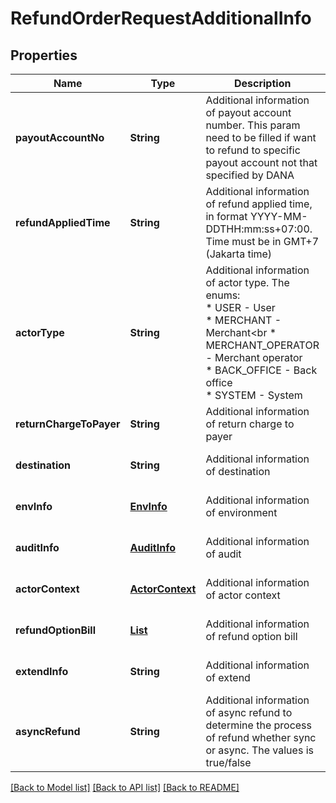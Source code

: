 # RefundOrderRequestAdditionalInfo
## Properties

| Name | Type | Description | Notes |
|------------ | ------------- | ------------- | -------------|
| **payoutAccountNo** | **String** | Additional information of payout account number. This param need to be filled if want to refund to specific payout account not that specified by DANA | [optional] [default to null] |
| **refundAppliedTime** | **String** | Additional information of refund applied time, in format YYYY-MM-DDTHH:mm:ss+07:00. Time must be in GMT+7 (Jakarta time) | [optional] [default to null] |
| **actorType** | **String** | Additional information of actor type. The enums:<br> * USER - User<br> * MERCHANT - Merchant<br * MERCHANT_OPERATOR - Merchant operator<br> * BACK_OFFICE - Back office<br> * SYSTEM - System<br>  | [optional] [default to null] |
| **returnChargeToPayer** | **String** | Additional information of return charge to payer | [optional] [default to null] |
| **destination** | **String** | Additional information of destination | [optional] [default to null] |
| **envInfo** | [**EnvInfo**](EnvInfo.md) | Additional information of environment | [optional] [default to null] |
| **auditInfo** | [**AuditInfo**](AuditInfo.md) | Additional information of audit | [optional] [default to null] |
| **actorContext** | [**ActorContext**](ActorContext.md) | Additional information of actor context | [optional] [default to null] |
| **refundOptionBill** | [**List**](RefundOptionBill.md) | Additional information of refund option bill | [optional] [default to null] |
| **extendInfo** | **String** | Additional information of extend | [optional] [default to null] |
| **asyncRefund** | **String** | Additional information of async refund to determine the process of refund whether sync or async. The values is true/false | [optional] [default to null] |

[[Back to Model list]](../README.md#documentation-for-models) [[Back to API list]](../README.md#documentation-for-api-endpoints) [[Back to README]](../README.md)

